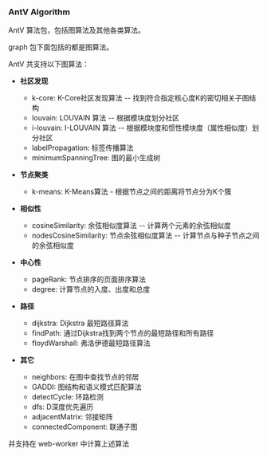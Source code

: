 ### AntV Algorithm

AntV 算法包，包括图算法及其他各类算法。

graph 包下面包括的都是图算法。

AntV 共支持以下图算法：
- **社区发现**
  - k-core: K-Core社区发现算法 -- 找到符合指定核心度K的密切相关子图结构
  - louvain: LOUVAIN 算法 -- 根据模块度划分社区
  - i-louvain: I-LOUVAIN 算法 -- 根据模块度和惯性模块度（属性相似度）划分社区
  - labelPropagation: 标签传播算法
  - minimumSpanningTree: 图的最小生成树

- **节点聚类**
  - k-means: K-Means算法 - 根据节点之间的距离将节点分为K个簇

- **相似性**
  - cosineSimilarity: 余弦相似度算法 -- 计算两个元素的余弦相似度
  - nodesCosineSimilarity: 节点余弦相似度算法 -- 计算节点与种子节点之间的余弦相似度


- **中心性**
  - pageRank: 节点排序的页面排序算法
  - degree: 计算节点的入度、出度和总度

- **路径**
  - dijkstra: Dijkstra 最短路径算法
  - findPath: 通过Dijkstra找到两个节点的最短路径和所有路径
  - floydWarshall: 弗洛伊德最短路径算法

- **其它**
  - neighbors: 在图中查找节点的邻居
  - GADDI: 图结构和语义模式匹配算法
  - detectCycle: 环路检测
  - dfs: D深度优先遍历
  - adjacentMatrix: 邻接矩阵
  - connectedComponent: 联通子图

并支持在 web-worker 中计算上述算法
